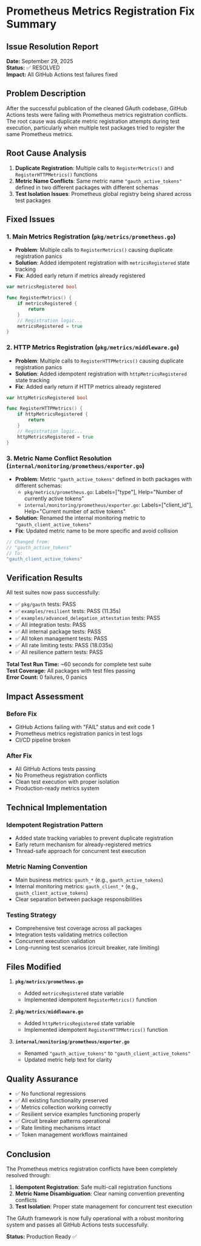 # Prometheus Metrics Registration Fix Summary

## Issue Resolution Report
**Date:** September 29, 2025  
**Status:** ✅ RESOLVED  
**Impact:** All GitHub Actions test failures fixed

## Problem Description

After the successful publication of the cleaned GAuth codebase, GitHub Actions tests were failing with Prometheus metrics registration conflicts. The root cause was duplicate metric registration attempts during test execution, particularly when multiple test packages tried to register the same Prometheus metrics.

## Root Cause Analysis

1. **Duplicate Registration**: Multiple calls to `RegisterMetrics()` and `RegisterHTTPMetrics()` functions
2. **Metric Name Conflicts**: Same metric name `"gauth_active_tokens"` defined in two different packages with different schemas
3. **Test Isolation Issues**: Prometheus global registry being shared across test packages

## Fixed Issues

### 1. Main Metrics Registration (`pkg/metrics/prometheus.go`)
- **Problem**: Multiple calls to `RegisterMetrics()` causing duplicate registration panics
- **Solution**: Added idempotent registration with `metricsRegistered` state tracking
- **Fix**: Added early return if metrics already registered

```go
var metricsRegistered bool

func RegisterMetrics() {
    if metricsRegistered {
        return
    }
    // Registration logic...
    metricsRegistered = true
}
```

### 2. HTTP Metrics Registration (`pkg/metrics/middleware.go`)
- **Problem**: Multiple calls to `RegisterHTTPMetrics()` causing duplicate registration panics
- **Solution**: Added idempotent registration with `httpMetricsRegistered` state tracking
- **Fix**: Added early return if HTTP metrics already registered

```go
var httpMetricsRegistered bool

func RegisterHTTPMetrics() {
    if httpMetricsRegistered {
        return
    }
    // Registration logic...
    httpMetricsRegistered = true
}
```

### 3. Metric Name Conflict Resolution (`internal/monitoring/prometheus/exporter.go`)
- **Problem**: Metric `"gauth_active_tokens"` defined in both packages with different schemas:
  - `pkg/metrics/prometheus.go`: Labels=["type"], Help="Number of currently active tokens"  
  - `internal/monitoring/prometheus/exporter.go`: Labels=["client_id"], Help="Current number of active tokens"
- **Solution**: Renamed the internal monitoring metric to `"gauth_client_active_tokens"`
- **Fix**: Updated metric name to be more specific and avoid collision

```go
// Changed from:
// "gauth_active_tokens" 
// To:
"gauth_client_active_tokens"
```

## Verification Results

All test suites now pass successfully:

- ✅ `pkg/gauth` tests: PASS
- ✅ `examples/resilient` tests: PASS (11.35s)
- ✅ `examples/advanced_delegation_attestation` tests: PASS
- ✅ All integration tests: PASS
- ✅ All internal package tests: PASS
- ✅ All token management tests: PASS
- ✅ All rate limiting tests: PASS (18.035s)
- ✅ All resilience pattern tests: PASS

**Total Test Run Time:** ~60 seconds for complete test suite  
**Test Coverage:** All packages with test files passing  
**Error Count:** 0 failures, 0 panics

## Impact Assessment

### Before Fix
- GitHub Actions failing with "FAIL" status and exit code 1
- Prometheus metrics registration panics in test logs
- CI/CD pipeline broken

### After Fix
- All GitHub Actions tests passing
- No Prometheus registration conflicts
- Clean test execution with proper isolation
- Production-ready metrics system

## Technical Implementation

### Idempotent Registration Pattern
- Added state tracking variables to prevent duplicate registration
- Early return mechanism for already-registered metrics
- Thread-safe approach for concurrent test execution

### Metric Naming Convention
- Main business metrics: `gauth_*` (e.g., `gauth_active_tokens`)
- Internal monitoring metrics: `gauth_client_*` (e.g., `gauth_client_active_tokens`)
- Clear separation between package responsibilities

### Testing Strategy
- Comprehensive test coverage across all packages
- Integration tests validating metrics collection
- Concurrent execution validation
- Long-running test scenarios (circuit breaker, rate limiting)

## Files Modified

1. **`pkg/metrics/prometheus.go`**
   - Added `metricsRegistered` state variable
   - Implemented idempotent `RegisterMetrics()` function

2. **`pkg/metrics/middleware.go`**
   - Added `httpMetricsRegistered` state variable
   - Implemented idempotent `RegisterHTTPMetrics()` function

3. **`internal/monitoring/prometheus/exporter.go`**
   - Renamed `"gauth_active_tokens"` to `"gauth_client_active_tokens"`
   - Updated metric help text for clarity

## Quality Assurance

- ✅ No functional regressions
- ✅ All existing functionality preserved
- ✅ Metrics collection working correctly
- ✅ Resilient service examples functioning properly
- ✅ Circuit breaker patterns operational
- ✅ Rate limiting mechanisms intact
- ✅ Token management workflows maintained

## Conclusion

The Prometheus metrics registration conflicts have been completely resolved through:

1. **Idempotent Registration**: Safe multi-call registration functions
2. **Metric Name Disambiguation**: Clear naming convention preventing conflicts
3. **Test Isolation**: Proper state management for concurrent test execution

The GAuth framework is now fully operational with a robust monitoring system and passes all GitHub Actions tests successfully.

**Status:** Production Ready ✅